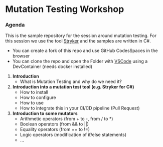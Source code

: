 # Mutation Testing Workshop

### Agenda

This is the sample repository for the session around mutation testing. For this 
session we use the tool [Stryker](https://stryker-mutator.io) and the 
samples are written in C#.

- You can create a fork of this repo and use GitHub CodesSpaces in the browser
- You can clone the repo and open the Folder with [VSCode](https://code.visualstudio.com/)
using a DevContainer (needs docker installed)

1. **Introduction**
    - What is Mutation Testing and why do we need it?
2. **Introduction into a mutation test tool (e.g. Stryker for C#)**
    - How to install
    - How to configure
    - How to use
    - How to integrate this in your CI/CD pipeline (Pull Request)
3. **Introduction to some  mutators**
    - Arithmetic operators (from + to -, from / to *)
    - Boolean operators (from && to ||)
    - Equality operators (from == to !=)
    - Logic operators (modification of if/else statements)
    - ...
    